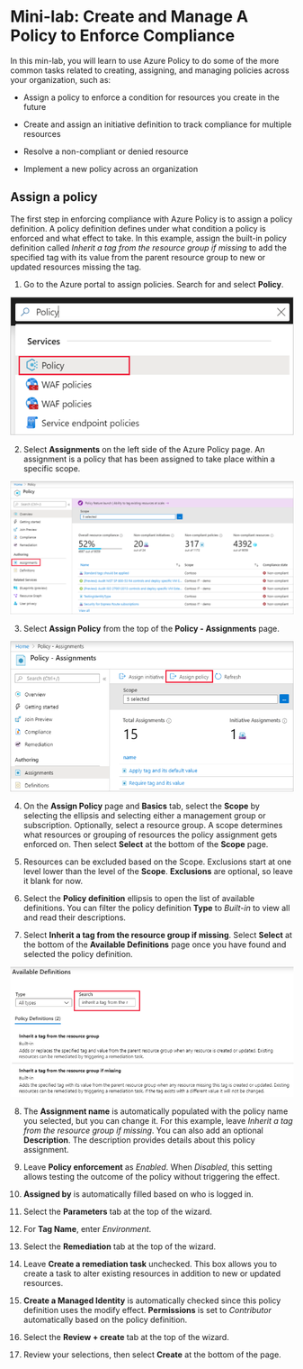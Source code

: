 # Mini-lab: Create and Manage A Policy to Enforce Compliance

In this min-lab, you will learn to use Azure Policy to do some of the more common tasks related to creating, assigning, and managing policies across your organization, such as:

* Assign a policy to enforce a condition for resources you create in the future

* Create and assign an initiative definition to track compliance for multiple resources

* Resolve a non-compliant or denied resource

* Implement a new policy across an organization

## Assign a policy

The first step in enforcing compliance with Azure Policy is to assign a policy definition. A policy definition defines under what condition a policy is enforced and what effect to take. In this example, assign the built-in policy definition called *Inherit a tag from the resource group if missing* to add the specified tag with its value from the parent resource group to new or updated resources missing the tag.

1. Go to the Azure portal to assign policies. Search for and select **Policy**.

![Search for Policy in the search bar](../../Linked_Image_Files/Demonstration_Policy_image1.png)

2. Select **Assignments** on the left side of the Azure Policy page. An assignment is a policy that has been assigned to take place within a specific scope.

![Select Assignments from Policy Overview page](../../Linked_Image_Files/Demonstration_Policy_image2.png)

3. Select **Assign Policy** from the top of the **Policy - Assignments** page.

![Assign a policy definition from Assignments page](../../Linked_Image_Files/Demonstration_Policy_image3.png)

4. On the **Assign Policy** page and **Basics** tab, select the **Scope** by selecting the ellipsis and selecting either a management group or subscription. Optionally, select a resource group. A scope determines what resources or grouping of resources the policy assignment gets enforced on. Then select **Select** at the bottom of the **Scope** page.

5. Resources can be excluded based on the Scope. Exclusions start at one level lower than the level of the **Scope**. **Exclusions** are optional, so leave it blank for now.

6. Select the **Policy definition** ellipsis to open the list of available definitions. You can filter the policy definition **Type** to *Built-in* to view all and read their descriptions.

7. Select **Inherit a tag from the resource group if missing**. Select **Select** at the bottom of the **Available Definitions** page once you have found and selected the policy definition.

![Use search filter to locate a policy](../../Linked_Image_Files/Demonstration_Policy_image4.png)

8. The **Assignment name** is automatically populated with the policy name you selected, but you can change it. For this example, leave *Inherit a tag from the resource group if missing*. You can also add an optional **Description**. The description provides details about this policy assignment.

9. Leave **Policy enforcement** as *Enabled*. When *Disabled*, this setting allows testing the outcome of the policy without triggering the effect. 

10. **Assigned by** is automatically filled based on who is logged in. 

11. Select the **Parameters** tab at the top of the wizard.

12. For **Tag Name**, enter *Environment*.

13. Select the **Remediation** tab at the top of the wizard.

14. Leave **Create a remediation task** unchecked. This box allows you to create a task to alter existing resources in addition to new or updated resources. 

15. **Create a Managed Identity** is automatically checked since this policy definition uses the modify effect. **Permissions** is set to *Contributor* automatically based on the policy definition. 

16. Select the **Review + create** tab at the top of the wizard.

17. Review your selections, then select **Create** at the bottom of the page.
